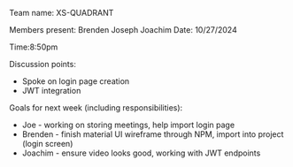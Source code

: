 
Team name: XS-QUADRANT

Members present:
Brenden
Joseph
Joachim
Date: 10/27/2024

Time:8:50pm

Discussion points:

* Spoke on login page creation
* JWT integration


Goals for next week (including responsibilities):

* Joe - working on storing meetings, help import login page
* Brenden - finish material UI wireframe through NPM, import into project (login screen)
* Joachim - ensure video looks good, working with JWT endpoints